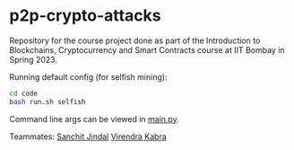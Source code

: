 # p2p-crypto-attacks

Repository for the course project done as part of the Introduction to Blockchains, Cryptocurrency and Smart Contracts course at IIT Bombay in Spring 2023.  

Running default config (for selfish mining):
```sh
cd code
bash run.sh selfish
```

Command line args can be viewed in [main.py](./code/main.py).

Teammates:
[Sanchit Jindal](https://github.com/sanchit1053)
[Virendra Kabra](https://github.com/virendrakabra14)
